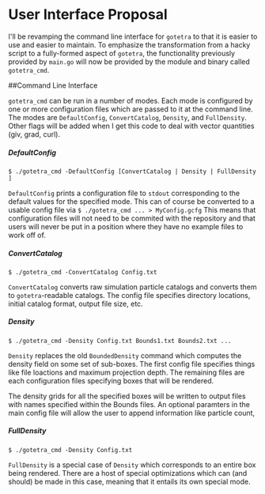 # User Interface Proposal

I'll be revamping the command line interface for `gotetra` to that it is easier to use and easier to maintain. To emphasize the transformation from a hacky script to a fully-formed aspect of `gotetra`, the functionality previously provided by `main.go` will now be provided by the module and binary called `gotetra_cmd`.

##Command Line Interface

`gotetra_cmd` can be run in a number of modes. Each mode is configured by one or more configuration files which are passed to it at the command line. The modes are `DefaultConfig`, `ConvertCatalog`, `Density`, and `FullDensity`. Other flags will be added when I get this code to deal with vector quantities (giv, grad, curl).

##### DefaultConfig

    $ ./gotetra_cmd -DefaultConfig [ConvertCatalog | Density | FullDensity ]

`DefaultConfig` prints a configuration file to `stdout` corresponding to the default values for the specified mode. This can of course be converted to a usable config file via `$ ./gotetra_cmd ... > MyConfig.gcfg` This means that configuration files will not need to be commited with the repository and that users will never be put in a position where they have no example files to work off of.

##### ConvertCatalog

    $ ./gotetra_cmd -ConvertCatalog Config.txt

`ConvertCatalog` converts raw simulation particle catalogs and converts them to `gotetra`-readable catalogs. The config file specifies directory locations, initial catalog format, output file size, etc.

##### Density

    $ ./gotetra_cmd -Density Config.txt Bounds1.txt Bounds2.txt ...

`Density` replaces the old `BoundedDensity` command which computes the density field on some set of sub-boxes. The first config file specifies things like file loactions and maximum projection depth. The remaining files are each configuration files specifying boxes that will be rendered.

The density grids for all the specified boxes will be written to output files with names specified within the Bounds files. An optional paramters in the main config file will allow the user to append information like particle count, 

##### FullDensity

    $ ./gotetra_cmd -Density Config.txt

`FullDensity` is a special case of `Density` which corresponds to an entire box being rendered. There are a host of special optimizations which can (and should) be made in this case, meaning that it entails its own special mode.